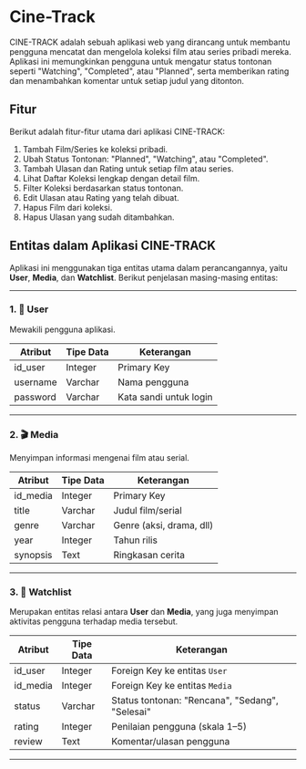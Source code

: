 # Cine-Track

CINE-TRACK adalah sebuah aplikasi web yang dirancang untuk membantu pengguna mencatat dan mengelola koleksi film atau series pribadi mereka. Aplikasi ini memungkinkan pengguna untuk mengatur status tontonan seperti "Watching", "Completed", atau "Planned", serta memberikan rating dan menambahkan komentar untuk setiap judul yang ditonton.

## Fitur
Berikut adalah fitur-fitur utama dari aplikasi CINE-TRACK:
1. Tambah Film/Series ke koleksi pribadi.
2. Ubah Status Tontonan: "Planned", "Watching", atau "Completed".
3. Tambah Ulasan dan Rating untuk setiap film atau series.
4. Lihat Daftar Koleksi lengkap dengan detail film.
5. Filter Koleksi berdasarkan status tontonan.
6. Edit Ulasan atau Rating yang telah dibuat.
7. Hapus Film dari koleksi.
8. Hapus Ulasan yang sudah ditambahkan.
   
## Entitas dalam Aplikasi CINE-TRACK

Aplikasi ini menggunakan tiga entitas utama dalam perancangannya, yaitu **User**, **Media**, dan **Watchlist**. Berikut penjelasan masing-masing entitas:

---

### 1. 🧑 User
Mewakili pengguna aplikasi.

| Atribut      | Tipe Data   | Keterangan                  |
|--------------|-------------|-----------------------------|
| id_user      | Integer     | Primary Key                 |
| username     | Varchar     | Nama pengguna               |
| password     | Varchar     | Kata sandi untuk login      |

---

### 2. 🎬 Media
Menyimpan informasi mengenai film atau serial.

| Atribut      | Tipe Data   | Keterangan                  |
|--------------|-------------|-----------------------------|
| id_media     | Integer     | Primary Key                 |
| title        | Varchar     | Judul film/serial           |
| genre        | Varchar     | Genre (aksi, drama, dll)    |
| year         | Integer     | Tahun rilis                 |
| synopsis     | Text        | Ringkasan cerita            |

---

### 3. 📂 Watchlist
Merupakan entitas relasi antara **User** dan **Media**, yang juga menyimpan aktivitas pengguna terhadap media tersebut.

| Atribut      | Tipe Data   | Keterangan                                      |
|--------------|-------------|-------------------------------------------------|
| id_user      | Integer     | Foreign Key ke entitas `User`                  |
| id_media     | Integer     | Foreign Key ke entitas `Media`                 |
| status       | Varchar     | Status tontonan: "Rencana", "Sedang", "Selesai"|
| rating       | Integer     | Penilaian pengguna (skala 1–5)                 |
| review       | Text        | Komentar/ulasan pengguna                       |


---

